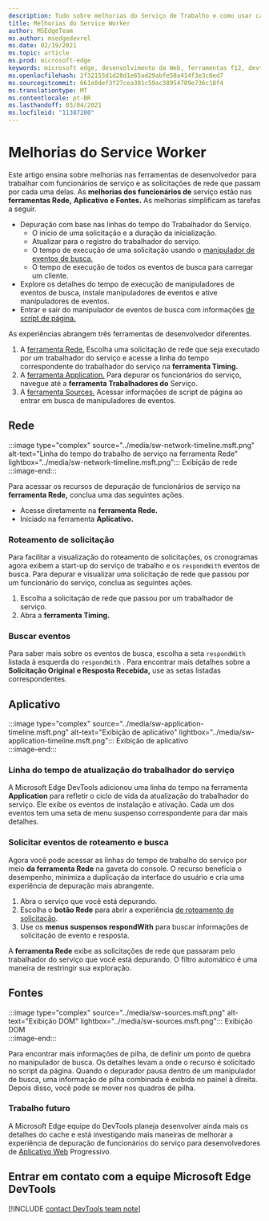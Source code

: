 ```yaml
---
description: Tudo sobre melhorias do Serviço de Trabalho e como usar cada um deles.
title: Melhorias do Service Worker
author: MSEdgeTeam
ms.author: msedgedevrel
ms.date: 02/19/2021
ms.topic: article
ms.prod: microsoft-edge
keywords: microsoft edge, desenvolvimento da Web, ferramentas f12, devtools, service worker, PWA
ms.openlocfilehash: 2f32155d1d28d1e65ad29abfe58a414f3e3c6ed7
ms.sourcegitcommit: 661e8def3f27cea381c59ac38954789e736c18f4
ms.translationtype: MT
ms.contentlocale: pt-BR
ms.lasthandoff: 03/04/2021
ms.locfileid: "11387280"
---
```

# <a name="service-worker-improvements"></a>Melhorias do Service Worker  

Este artigo ensina sobre melhorias nas [][MdnServiceWorkerApi] ferramentas de desenvolvedor para trabalhar com funcionários de serviço e as solicitações de rede que passam por cada uma delas.  As **melhorias dos funcionários de** serviço estão nas **ferramentas Rede,** **Aplicativo** **e Fontes.**  As melhorias simplificam as tarefas a seguir.  

*   Depuração com base nas linhas do tempo do Trabalhador do Serviço.  
    *   O início de uma solicitação e a duração da inicialização.  
    *   Atualizar para o registro do trabalhador do serviço.  
    *   O tempo de execução de uma solicitação usando o [manipulador de eventos de busca.][MdnFetchEvent]  
    *   O tempo de execução de todos os eventos de busca para carregar um cliente.  
*   Explore os detalhes do tempo de execução de manipuladores de eventos de busca, instale manipuladores de eventos e ative manipuladores de eventos.  
*   Entrar e sair do manipulador de eventos de busca com informações [de script de página.](#sources)  
    
As experiências abrangem três ferramentas de desenvolvedor diferentes.  

1.  A [ferramenta Rede.](#network)  Escolha uma solicitação de rede que seja executado por um trabalhador do serviço e acesse a linha do tempo correspondente do trabalhador do serviço na **ferramenta Timing.**  
1.  A [ferramenta Application.](#application)  Para depurar os funcionários do serviço, navegue até a **ferramenta Trabalhadores do** Serviço.  
1.  A [ferramenta Sources.](#sources)  Acessar informações de script de página ao entrar em busca de manipuladores de eventos.  
    
## <a name="network"></a>Rede  

:::image type="complex" source="../media/sw-network-timeline.msft.png" alt-text="Linha do tempo do trabalho de serviço na ferramenta Rede" lightbox="../media/sw-network-timeline.msft.png":::
   Exibição de rede  
:::image-end:::  

Para acessar os recursos de depuração de funcionários de serviço na **ferramenta Rede,** conclua uma das seguintes ações.  

*   Acesse diretamente na **ferramenta Rede.**  
*   Iniciado na ferramenta **Aplicativo.**  
    
### <a name="request-routing"></a>Roteamento de solicitação  

Para facilitar a visualização do roteamento de solicitações, os cronogramas agora exibem a start-up do serviço de trabalho e os `respondWith` eventos de busca.  Para depurar e visualizar uma solicitação de rede que passou por um funcionário do serviço, conclua as seguintes ações.  

1.  Escolha a solicitação de rede que passou por um trabalhador de serviço.  
1.  Abra a **ferramenta Timing.**  
    
### <a name="fetch-events"></a>Buscar eventos  

Para saber mais sobre os eventos de busca, escolha a seta `respondWith` listada à esquerda do `respondWith` .  Para encontrar mais detalhes sobre a **Solicitação Original** **e Resposta Recebida,** use as setas listadas correspondentes.  

## <a name="application"></a>Aplicativo  

:::image type="complex" source="../media/sw-application-timeline.msft.png" alt-text="Exibição de aplicativo" lightbox="../media/sw-application-timeline.msft.png":::
   Exibição de aplicativo  
:::image-end:::  

### <a name="service-worker-update-timeline"></a>Linha do tempo de atualização do trabalhador do serviço  

A Microsoft Edge DevTools adicionou uma linha do tempo na ferramenta **Application** para refletir o ciclo de vida da atualização do trabalhador do serviço.  Ele exibe os eventos de instalação e ativação.  Cada um dos eventos tem uma seta de menu suspenso correspondente para dar mais detalhes.  

### <a name="request-routing-and-fetch-events"></a>Solicitar eventos de roteamento e busca  

Agora você pode acessar as linhas do tempo de trabalho do serviço por meio **da ferramenta Rede** na gaveta do console.  O recurso beneficia o desempenho, minimiza a duplicação da interface do usuário e cria uma experiência de depuração mais abrangente.  

1.  Abra o serviço que você está depurando.  
1.  Escolha o **botão Rede** para abrir a experiência [de roteamento de solicitação](#network).  
1.  Use os **menus suspensos respondWith** para buscar informações de solicitação de evento e resposta.  

A **ferramenta Rede** exibe as solicitações de rede que passaram pelo trabalhador do serviço que você está depurando.  O filtro automático é uma maneira de restringir sua exploração.

## <a name="sources"></a>Fontes  

:::image type="complex" source="../media/sw-sources.msft.png" alt-text="Exibição DOM" lightbox="../media/sw-sources.msft.png":::
   Exibição DOM  
:::image-end:::  

Para encontrar mais informações de pilha, de definir um ponto de quebra no manipulador de busca.  Os detalhes levam a onde o recurso é solicitado no script da página.  Quando o depurador pausa dentro de um manipulador de busca, uma informação de pilha combinada é exibida no painel à direita.  Depois disso, você pode se mover nos quadros de pilha.  

### <a name="future-work"></a>Trabalho futuro  

A Microsoft Edge equipe do DevTools planeja desenvolver ainda mais os detalhes do cache e está investigando mais maneiras de melhorar a experiência de depuração de funcionários do serviço para desenvolvedores de [Aplicativo Web][MdnProgressiveWebApps] Progressivo.  

## <a name="getting-in-touch-with-the-microsoft-edge-devtools-team"></a>Entrar em contato com a equipe Microsoft Edge DevTools  

[!INCLUDE [contact DevTools team note](../includes/contact-devtools-team-note.md)]  

<!-- links -->  

[MdnFetchEvent]: https://developer.mozilla.org/docs/Web/API/FetchEvent "FetchEvent | MDN"  
[MdnProgressiveWebApps]: https://developer.mozilla.org/docs/Web/Progressive_web_apps "Aplicativos Web progressivos (PWAs) | MDN"  
[MdnServiceWorkerApi]: https://developer.mozilla.org/docs/Web/API/Service_Worker_API "Api de Trabalho de Serviço | MDN"  
